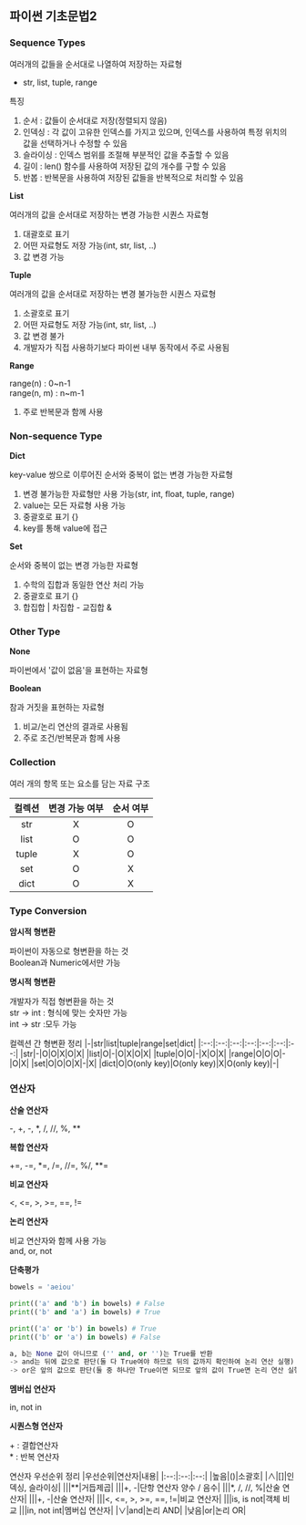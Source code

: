 ## 파이썬 기초문법2

### Sequence Types

여러개의 값들을 순서대로 나열하여 저장하는 자료형
- str, list, tuple, range

특징
1. 순서 : 값들이 순서대로 저장(정렬되지 않음)
2. 인덱싱 : 각 값이 고유한 인덱스를 가지고 있으며, 인덱스를 사용하여 특정 위치의 값을 선택하거나 수정할 수 있음
3. 슬라이싱 : 인덱스 범위를 조절해 부분적인 값을 추출할 수 있음
4. 길이 : len() 함수를 사용하여 저장된 값의 개수를 구할 수 있음
5. 반봅 : 반복문을 사용하여 저장된 값들을 반복적으로 처리할 수 있음

**List**

여러개의 값을 순서대로 저장하는 변경 가능한 시퀀스 자료형
1. 대괄호로 표기
2. 어떤 자료형도 저장 가능(int, str, list, ..)
3. 값 변경 가능

**Tuple**

여러개의 값을 순서대로 저장하는 변경 불가능한 시퀀스 자료형
1. 소괄호로 표기
2. 어떤 자료형도 저장 가능(int, str, list, ..)
3. 값 변경 불가
4. 개발자가 직접 사용하기보다 파이썬 내부 동작에서 주로 사용됨

**Range**

range(n) : 0\~n-1
<br>
range(n, m) : n\~m-1

1. 주로 반복문과 함께 사용

### Non-sequence Type

**Dict**

key-value 쌍으로 이루어진 순서와 중복이 없는 변경 가능한 자료형
1. 변경 불가능한 자료형만 사용 가능(str, int, float, tuple, range)
2. value는 모든 자료형 사용 가능
3. 중괄호로 표기 {}
4. key를 통해 value에 접근

**Set**

순서와 중복이 없는 변경 가능한 자료형
1. 수학의 집합과 동일한 연산 처리 가능
2. 중괄호로 표기 {}
3. 합집합 | 차집합 - 교집합 &

### Other Type

**None**

파이썬에서 '값이 없음'을 표현하는 자료형

**Boolean**

참과 거짓을 표현하는 자료형
1. 비교/논리 연산의 결과로 사용됨
2. 주로 조건/반복문과 함께 사용

### Collection

여러 개의 항목 또는 요소를 담는 자료 구조

|컬렉션|변경 가능 여부|순서 여부
|:--:|:--:|:--:|
|str|X|O|
|list|O|O|
|tuple|X|O|
|set|O|X|
|dict|O|X|

### Type Conversion

**암시적 형변환**

파이썬이 자동으로 형변환을 하는 것
<br>
Boolean과 Numeric에서만 가능

**명시적 형변환**

개발자가 직접 형변환을 하는 것
<br>
str -> int : 형식에 맞는 숫자만 가능
<br>
int -> str :모두 가능

컬렉션 간 형변환 정리
|-|str|list|tuple|range|set|dict|
|:--:|:--:|:--:|:--:|:--:|:--:|:--:|
|str|-|O|O|X|O|X|
|list|O|-|O|X|O|X|
|tuple|O|O|-|X|O|X|
|range|O|O|O|-|O|X|
|set|O|O|O|X|-|X|
|dict|O|O(only key)|O(only key)|X|O(only key)|-|

### 연산자

**산술 연산자**

-, +, -, *, /, //, %, **

**복합 연산자**

+=, -=, *=, /=, //=, %/, **=

**비교 연산자**

<, <=, >, >=, ==, !=

**논리 연산자**

비교 연산자와 함께 사용 가능
<br>
and, or, not

**단축평가**
```python
bowels = 'aeiou'

print(('a' and 'b') in bowels) # False
print(('b' and 'a') in bowels) # True

print(('a' or 'b') in bowels) # True
print(('b' or 'a') in bowels) # False

a, b는 None 값이 아니므로 ('' and, or '')는 True를 반환
-> and는 뒤에 값으로 판단(둘 다 True여야 하므로 뒤의 값까지 확인하여 논리 연산 실행)
-> or은 앞의 값으로 판단(둘 중 하나만 True이면 되므로 앞의 값이 True면 논리 연산 실행)
```



**멤버십 연산자**

in, not in

**시퀀스형 연산자**

\+ : 결합연산자
<br>
\* : 반복 연산자

연산자 우선순위 정리
|우선순위|연산자|내용|
|:--:|:--:|:--:|
|높음|()|소괄호|
|∧|[]|인덱싱, 슬라이싱|
|\||**|거듭제곱|
|\||+, -|단항 연산자 양수 / 음수|
|\||*, /, //, %|산술 연산자|
|\||+, -|산술 연산자|
|\||<, <=, >, >=, ==, !=|비교 연산자|
|\||is, is not|객체 비교
|\||in, not int|멤버십 연산자|
|∨|and|논리 AND|
|낮음|or|논리 OR|